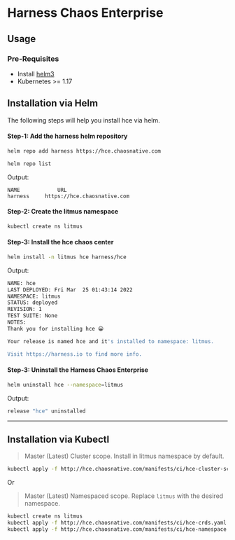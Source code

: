 # Harness Chaos Enterprise

## Usage

### Pre-Requisites

- Install [helm3](https://helm.sh/docs/intro/install/)
- Kubernetes >= 1.17

## Installation via Helm

The following steps will help you install hce via helm.

#### Step-1: Add the harness helm repository

```bash
helm repo add harness https://hce.chaosnative.com

helm repo list
```

Output:
```
NAME            URL
harness     https://hce.chaosnative.com                                                               
```

#### Step-2: Create the litmus namespace

```bash
kubectl create ns litmus
```

#### Step-3: Install the hce chaos center

```bash
helm install -n litmus hce harness/hce
```

Output:
```bash
NAME: hce
LAST DEPLOYED: Fri Mar  25 01:43:14 2022
NAMESPACE: litmus
STATUS: deployed
REVISION: 1
TEST SUITE: None
NOTES:
Thank you for installing hce 😀

Your release is named hce and it's installed to namespace: litmus.

Visit https://harness.io to find more info.
```


#### Step-3: Uninstall the Harness Chaos Enterprise

```bash
helm uninstall hce --namespace=litmus
```

Output:
```bash
release "hce" uninstalled
```
---

## Installation via Kubectl


> Master (Latest) Cluster scope. Install in litmus namespace by default.

```bash
kubectl apply -f http://hce.chaosnative.com/manifests/ci/hce-cluster-scope.yaml
```

Or

> Master (Latest) Namespaced scope. Replace `litmus` with the desired namespace.

```bash
kubectl create ns litmus
kubectl apply -f http://hce.chaosnative.com/manifests/ci/hce-crds.yaml
kubectl apply -f http://hce.chaosnative.com/manifests/ci/hce-namespace.yaml -n litmus
```

